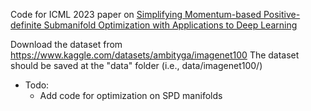 Code for ICML 2023 paper on [Simplifying Momentum-based Positive-definite Submanifold Optimization with Applications to Deep Learning](https://arxiv.org/abs/2302.09738)

Download the dataset from https://www.kaggle.com/datasets/ambityga/imagenet100
The dataset should be saved at the "data" folder (i.e., data/imagenet100/)

* Todo:
    * Add code for optimization on SPD manifolds
